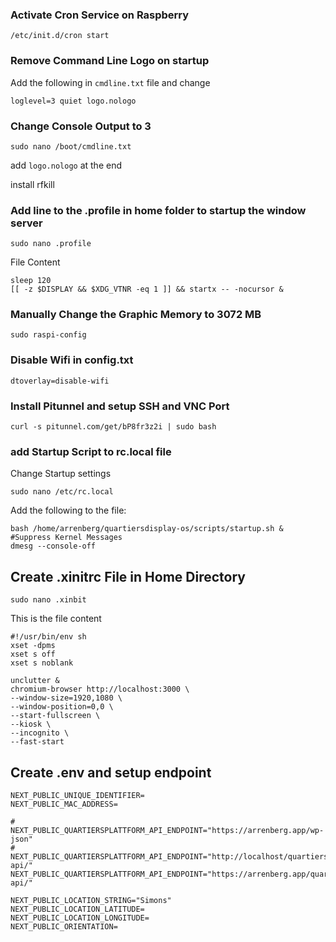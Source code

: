 
### Activate Cron Service on Raspberry
    /etc/init.d/cron start

### Remove Command Line Logo on startup
Add the following in `cmdline.txt` file and change 

    loglevel=3 quiet logo.nologo

### Change Console Output to 3
    sudo nano /boot/cmdline.txt
 
add `logo.nologo` at the end

install rfkill  

### Add line to the .profile in home folder to startup the window server
    sudo nano .profile

File Content

    sleep 120
    [[ -z $DISPLAY && $XDG_VTNR -eq 1 ]] && startx -- -nocursor &


### Manually Change the Graphic Memory to 3072 MB
    sudo raspi-config

### Disable Wifi in config.txt
    dtoverlay=disable-wifi

### Install Pitunnel and setup SSH and VNC Port
    curl -s pitunnel.com/get/bP8fr3z2i | sudo bash

### add Startup Script to rc.local file
Change Startup settings

    sudo nano /etc/rc.local

Add the following to the file:

    bash /home/arrenberg/quartiersdisplay-os/scripts/startup.sh &
    #Suppress Kernel Messages
    dmesg --console-off


## Create .xinitrc File in Home Directory
    sudo nano .xinbit

This is the file content

    #!/usr/bin/env sh
    xset -dpms
    xset s off
    xset s noblank

    unclutter &
    chromium-browser http://localhost:3000 \
    --window-size=1920,1080 \
    --window-position=0,0 \
    --start-fullscreen \
    --kiosk \
    --incognito \
    --fast-start

## Create .env and setup endpoint
    NEXT_PUBLIC_UNIQUE_IDENTIFIER=
    NEXT_PUBLIC_MAC_ADDRESS=

    # NEXT_PUBLIC_QUARTIERSPLATTFORM_API_ENDPOINT="https://arrenberg.app/wp-json"
    # NEXT_PUBLIC_QUARTIERSPLATTFORM_API_ENDPOINT="http://localhost/quartiersplattform/quartiersdisplay-api/"
    NEXT_PUBLIC_QUARTIERSPLATTFORM_API_ENDPOINT="https://arrenberg.app/quartiersdisplay-api/"

    NEXT_PUBLIC_LOCATION_STRING="Simons"
    NEXT_PUBLIC_LOCATION_LATITUDE=
    NEXT_PUBLIC_LOCATION_LONGITUDE=
    NEXT_PUBLIC_ORIENTATION=

